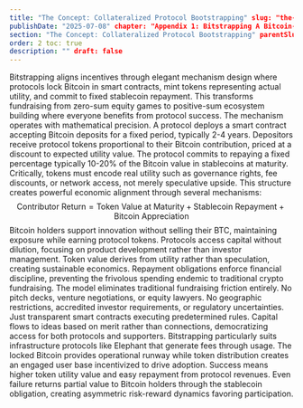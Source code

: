 ```yaml
---
title: "The Concept: Collateralized Protocol Bootstrapping" slug: "the-concept-collateralized-protocol-bootstrapping"
publishDate: "2025-07-08" chapter: "Appendix 1: Bitstrapping A Bitcoin-Native Venture Architecture"
section: "The Concept: Collateralized Protocol Bootstrapping" parentSlug: "appendix-1-bitstrapping-a-bitcoin-native-venture-architecture"
order: 2 toc: true
description: "" draft: false
---
```

Bitstrapping aligns incentives through elegant mechanism design where protocols lock Bitcoin in smart contracts, mint tokens representing actual utility, and commit to fixed stablecoin repayment. This transforms fundraising from zero-sum equity games to positive-sum ecosystem building where everyone benefits from protocol success.
The mechanism operates with mathematical precision. A protocol deploys a smart contract accepting Bitcoin deposits for a fixed period, typically 2-4 years. Depositors receive protocol tokens proportional to their Bitcoin contribution, priced at a discount to expected utility value. The protocol commits to repaying a fixed percentage typically 10-20% of the Bitcoin value in stablecoins at maturity. Critically, tokens must encode real utility such as governance rights, fee discounts, or network access, not merely speculative upside.
This structure creates powerful economic alignment through several mechanisms:
$$\text{Contributor Return} = \text{Token Value at Maturity} + \text{Stablecoin Repayment} + \text{Bitcoin Appreciation}$$
Bitcoin holders support innovation without selling their BTC, maintaining exposure while earning protocol tokens. Protocols access capital without dilution, focusing on product development rather than investor management. Token value derives from utility rather than speculation, creating sustainable economics. Repayment obligations enforce financial discipline, preventing the frivolous spending endemic to traditional crypto fundraising.
The model eliminates traditional fundraising friction entirely. No pitch decks, venture negotiations, or equity lawyers. No geographic restrictions, accredited investor requirements, or regulatory uncertainties. Just transparent smart contracts executing predetermined rules. Capital flows to ideas based on merit rather than connections, democratizing access for both protocols and supporters.
Bitstrapping particularly suits infrastructure protocols like Elephant that generate fees through usage. The locked Bitcoin provides operational runway while token distribution creates an engaged user base incentivized to drive adoption. Success means higher token utility value and easy repayment from protocol revenues. Even failure returns partial value to Bitcoin holders through the stablecoin obligation, creating asymmetric risk-reward dynamics favoring participation.